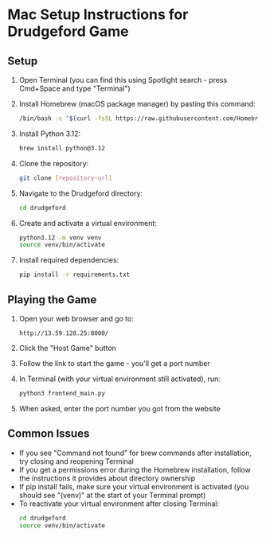 # Mac Setup Instructions for Drudgeford Game

## Setup

1. Open Terminal (you can find this using Spotlight search - press Cmd+Space and type "Terminal")

2. Install Homebrew (macOS package manager) by pasting this command:
   ```bash
   /bin/bash -c "$(curl -fsSL https://raw.githubusercontent.com/Homebrew/install/HEAD/install.sh)"
   ```

3. Install Python 3.12:
   ```bash
   brew install python@3.12
   ```

4. Clone the repository:
   ```bash
   git clone [repository-url]
   ```

5. Navigate to the Drudgeford directory:
   ```bash
   cd drudgeford
   ```

6. Create and activate a virtual environment:
   ```bash
   python3.12 -m venv venv
   source venv/bin/activate
   ```

7. Install required dependencies:
   ```bash
   pip install -r requirements.txt
   ```

## Playing the Game

1. Open your web browser and go to:
   ```
   http://13.59.128.25:8000/
   ```

2. Click the "Host Game" button

3. Follow the link to start the game - you'll get a port number

4. In Terminal (with your virtual environment still activated), run:
   ```bash
   python3 frontend_main.py
   ```

5. When asked, enter the port number you got from the website

## Common Issues

- If you see "Command not found" for brew commands after installation, try closing and reopening Terminal
- If you get a permissions error during the Homebrew installation, follow the instructions it provides about directory ownership
- If pip install fails, make sure your virtual environment is activated (you should see "(venv)" at the start of your Terminal prompt)
- To reactivate your virtual environment after closing Terminal:
  ```bash
  cd drudgeford
  source venv/bin/activate
  ```